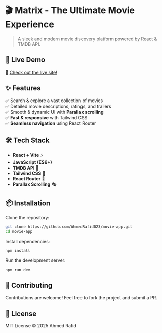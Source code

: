 # 🎬 Matrix - The Ultimate Movie Experience  

> A sleek and modern movie discovery platform powered by React & TMDB API.  

## 🚀 Live Demo  
🔗 [Check out the live site!](https://movie-archive-mauve.vercel.app/)  

## ✨ Features  
✅ Search & explore a vast collection of movies  
✅ Detailed movie descriptions, ratings, and trailers  
✅ Smooth & dynamic UI with **Parallax scrolling**  
✅ **Fast & responsive** with Tailwind CSS  
✅ **Seamless navigation** using React Router  

## 🛠️ Tech Stack  
- **React + Vite** ⚡  
- **JavaScript (ES6+)**  
- **TMDB API** 🎥  
- **Tailwind CSS** 💨  
- **React Router** 🚏  
- **Parallax Scrolling** 🎭  

## 📦 Installation  

Clone the repository:  
```sh
git clone https://github.com/AhmedRafid023/movie-app.git
cd movie-app
```

Install dependencies:  
```sh
npm install
```

Run the development server:  
```sh
npm run dev
```

## 🤝 Contributing  
Contributions are welcome! Feel free to fork the project and submit a PR.  

## 📜 License  
MIT License © 2025 Ahmed Rafid  

